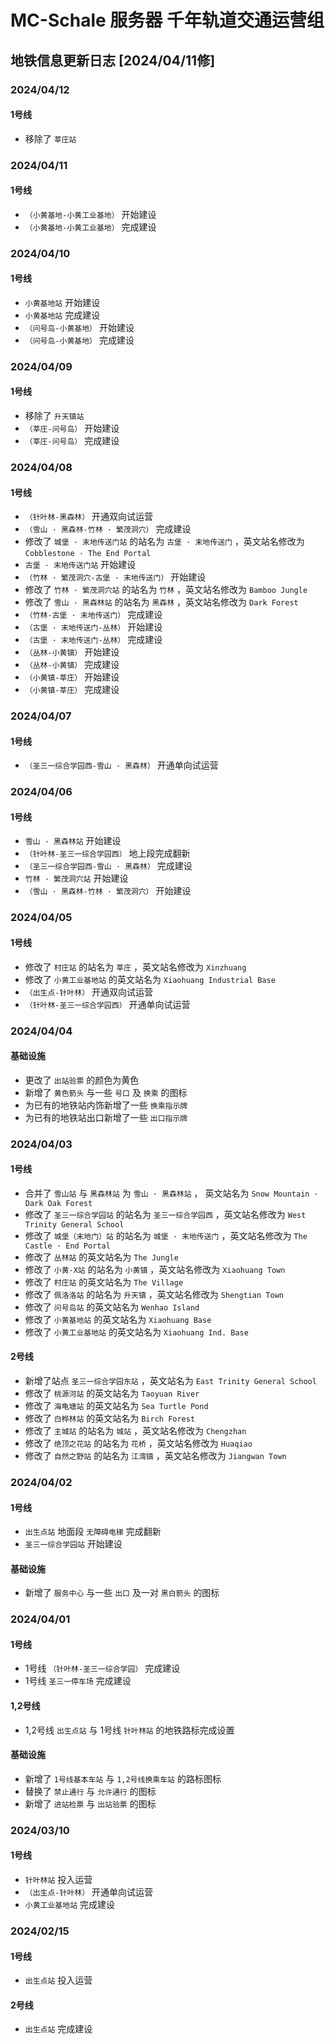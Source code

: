 # MC-Schale 服务器 千年轨道交通运营组

## 地铁信息更新日志 [2024/04/11修]

### 2024/04/12

#### 1号线

 - 移除了 `莘庄站`

### 2024/04/11

#### 1号线

 - `（小黄基地-小黄工业基地）` 开始建设
 - `（小黄基地-小黄工业基地）` 完成建设

### 2024/04/10

#### 1号线

 - `小黄基地站` 开始建设
 - `小黄基地站` 完成建设
 - `（问号岛-小黄基地）` 开始建设
 - `（问号岛-小黄基地）` 完成建设

### 2024/04/09

#### 1号线

 - 移除了 `升天镇站`
 - `（莘庄-问号岛）` 开始建设
 - `（莘庄-问号岛）` 完成建设

### 2024/04/08

#### 1号线

 - `（针叶林-黑森林）` 开通双向试运营
 - `（雪山 · 黑森林-竹林 · 繁茂洞穴）` 完成建设
 - 修改了 `城堡 · 末地传送门站` 的站名为 `古堡 · 末地传送门` ，英文站名修改为 `Cobblestone · The End Portal` 
 - `古堡 · 末地传送门站` 开始建设
 - `（竹林 · 繁茂洞穴-古堡 · 末地传送门）` 开始建设
 - 修改了 `竹林 · 繁茂洞穴站` 的站名为 `竹林` ，英文站名修改为 `Bamboo Jungle` 
 - 修改了 `雪山 · 黑森林站` 的站名为 `黑森林` ，英文站名修改为 `Dark Forest` 
 - `（竹林-古堡 · 末地传送门）` 完成建设
 - `（古堡 · 末地传送门-丛林）` 开始建设
 - `（古堡 · 末地传送门-丛林）` 完成建设
 - `（丛林-小黄镇）` 开始建设
 - `（丛林-小黄镇）` 完成建设
 - `（小黄镇-莘庄）` 开始建设
 - `（小黄镇-莘庄）` 完成建设

### 2024/04/07

#### 1号线

 - `（圣三一综合学园西-雪山 · 黑森林）` 开通单向试运营

### 2024/04/06

#### 1号线

 - `雪山 · 黑森林站` 开始建设
 - `（针叶林-圣三一综合学园西）` 地上段完成翻新
 - `（圣三一综合学园西-雪山 · 黑森林）` 完成建设
 - `竹林 · 繁茂洞穴站` 开始建设
 - `（雪山 · 黑森林-竹林 · 繁茂洞穴）` 开始建设

### 2024/04/05

#### 1号线

 - 修改了 `村庄站` 的站名为 `莘庄` ，英文站名修改为 `Xinzhuang` 
 - 修改了 `小黄工业基地站` 的英文站名为 `Xiaohuang Industrial Base` 
 - `（出生点-针叶林）` 开通双向试运营
 - `（针叶林-圣三一综合学园西）` 开通单向试运营

### 2024/04/04

#### 基础设施

 - 更改了 `出站验票` 的颜色为黄色
 - 新增了 `黄色箭头` 与一些 `号口` 及 `换乘` 的图标
 - 为已有的地铁站内饰新增了一些 `换乘指示牌` 
 - 为已有的地铁站出口新增了一些 `出口指示牌` 

### 2024/04/03

#### 1号线

 - 合并了 `雪山站` 与 `黑森林站` 为 `雪山 · 黑森林站` ， 英文站名为 `Snow Mountain · Dark Oak Forest` 
 - 修改了 `圣三一综合学园站` 的站名为 `圣三一综合学园西` ，英文站名修改为 `West Trinity General School` 
 - 修改了 `城堡（末地门）站` 的站名为 `城堡 · 末地传送门` ，英文站名修改为 `The Castle · End Portal` 
 - 修改了 `丛林站` 的英文站名为 `The Jungle` 
 - 修改了 `小黄-X站` 的站名为 `小黄镇` ，英文站名修改为 `Xiaohuang Town` 
 - 修改了 `村庄站` 的英文站名为 `The Village` 
 - 修改了 `佩洛洛站` 的站名为 `升天镇` ，英文站名修改为 `Shengtian Town` 
 - 修改了 `问号岛站` 的英文站名为 `Wenhao Island` 
 - 修改了 `小黄基地站` 的英文站名为 `Xiaohuang Base` 
 - 修改了 `小黄工业基地站` 的英文站名为 `Xiaohuang Ind. Base`

#### 2号线

 - 新增了站点 `圣三一综合学园东站` ，英文站名为 `East Trinity General School` 
 - 修改了 `桃源河站` 的英文站名为 `Taoyuan River` 
 - 修改了 `海龟塘站` 的英文站名为 `Sea Turtle Pond` 
 - 修改了 `白桦林站` 的英文站名为 `Birch Forest` 
 - 修改了 `主城站` 的站名为 `城站` ，英文站名修改为 `Chengzhan` 
 - 修改了 `绝顶之花站` 的站名为 `花桥` ，英文站名修改为 `Huaqiao` 
 - 修改了 `自然之野站` 的站名为 `江湾镇` ，英文站名修改为 `Jiangwan Town` 

### 2024/04/02

#### 1号线

 - `出生点站` 地面段 `无障碍电梯` 完成翻新
 - `圣三一综合学园站` 开始建设

#### 基础设施

 - 新增了 `服务中心` 与一些 `出口` 及一对 `黑白箭头` 的图标

### 2024/04/01

#### 1号线

 - 1号线 `（针叶林-圣三一综合学园）` 完成建设
 - 1号线 `圣三一停车场` 完成建设

#### 1,2号线

 - 1,2号线 `出生点站` 与 1号线 `针叶林站` 的地铁路标完成设置

#### 基础设施

 - 新增了 `1号线基本车站` 与 `1,2号线换乘车站` 的路标图标
 - 替换了 `禁止通行` 与 `允许通行` 的图标
 - 新增了 `进站检票` 与 `出站验票` 的图标

### 2024/03/10

#### 1号线

 - `针叶林站` 投入运营
 - `（出生点-针叶林）` 开通单向试运营
 - `小黄工业基地站` 完成建设

### 2024/02/15

#### 1号线

 - `出生点站` 投入运营

#### 2号线

 - `出生点站` 完成建设